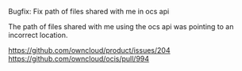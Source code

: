 Bugfix: Fix path of files shared with me in ocs api 

The path of files shared with me using the ocs api was pointing to an incorrect location.

https://github.com/owncloud/product/issues/204
https://github.com/owncloud/ocis/pull/994
